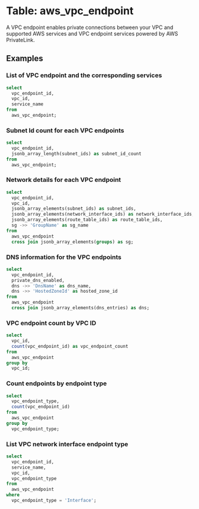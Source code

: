 # Table: aws_vpc_endpoint

A VPC endpoint enables private connections between your VPC and supported AWS services and VPC endpoint services powered by AWS PrivateLink.

## Examples

### List of VPC endpoint and the corresponding services

```sql
select
  vpc_endpoint_id,
  vpc_id,
  service_name
from
  aws_vpc_endpoint;
```

### Subnet Id count for each VPC endpoints

```sql
select
  vpc_endpoint_id,
  jsonb_array_length(subnet_ids) as subnet_id_count
from
  aws_vpc_endpoint;
```

### Network details for each VPC endpoint

```sql
select
  vpc_endpoint_id,
  vpc_id,
  jsonb_array_elements(subnet_ids) as subnet_ids,
  jsonb_array_elements(network_interface_ids) as network_interface_ids,
  jsonb_array_elements(route_table_ids) as route_table_ids,
  sg ->> 'GroupName' as sg_name
from
  aws_vpc_endpoint
  cross join jsonb_array_elements(groups) as sg;
```

### DNS information for the VPC endpoints

```sql
select
  vpc_endpoint_id,
  private_dns_enabled,
  dns ->> 'DnsName' as dns_name,
  dns ->> 'HostedZoneId' as hosted_zone_id
from
  aws_vpc_endpoint
  cross join jsonb_array_elements(dns_entries) as dns;
```

### VPC endpoint count by VPC ID

```sql
select
  vpc_id,
  count(vpc_endpoint_id) as vpc_endpoint_count
from
  aws_vpc_endpoint
group by
  vpc_id;
```

### Count endpoints by endpoint type

```sql
select
  vpc_endpoint_type,
  count(vpc_endpoint_id)
from
  aws_vpc_endpoint
group by
  vpc_endpoint_type;
```

### List VPC network interface endpoint type

```sql
select
  vpc_endpoint_id,
  service_name,
  vpc_id,
  vpc_endpoint_type
from
  aws_vpc_endpoint
where
  vpc_endpoint_type = 'Interface';
```